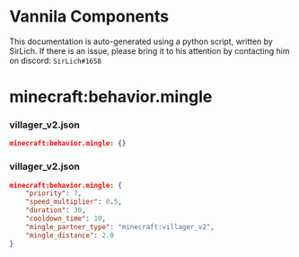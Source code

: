 # Vannila Components
This documentation is auto-generated using a python script, written by SirLich. If there is an issue, please bring it to his attention by contacting him on discord: `SirLich#1658`

# minecraft:behavior.mingle
### villager_v2.json
```JSON
minecraft:behavior.mingle: {}
```

### villager_v2.json
```JSON
minecraft:behavior.mingle: {
    "priority": 7,
    "speed_multiplier": 0.5,
    "duration": 30,
    "cooldown_time": 10,
    "mingle_partner_type": "minecraft:villager_v2",
    "mingle_distance": 2.0
}
```

